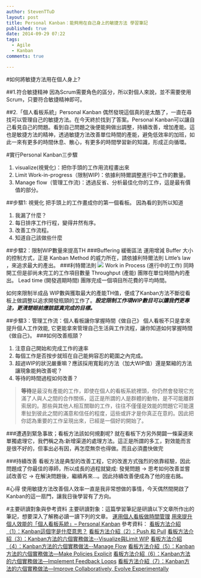 ```yaml
---
author: StevenTTuD
layout: post
title: Personal Kanban：能夠用在自己身上的敏捷方法 學習筆記
published: true
date: 2014-09-29 07:22
tags:
  - Agile
  - Kanban
comments: true

---
```

#如何將敏捷方法用在個人身上?

##1.符合敏捷精神
因為Scrum需要角色的區分，所以對個人來說，並不需要使用Scrum，只要符合敏捷精神即可。

##2.「個人看板系統」Personal Kanban
偶然發現這個真的是太酷了，一直在尋找可以管理自己的敏捷方法。在今天終於找到了答案。Personal Kanban可以讓自己看見自己的問題。看到自己問題之後便能夠做出調整，持續改善，增加產能。這也是敏捷方法的精神，透過敏捷方法改善單位時間的產能，避免低效率的加班，如此一來有更多的時間休息、散心，有更多的時間學習新的知識，形成正向循環。

#實行Personal Kanban三步驟
1. visualize(視覺化)：把你手頭的工作用流程畫出來
2. Limit Work-in-progress（限制WIP)：依據利特爾調整進行中工作的數量。
3. Manage flow（管理工作流)：透過反省、分析最佳化你的工作，這是最有價值的部分。


##步驟1: 視覺化
把手頭上的工作畫成你的第一個看板。
因為看的到所以知道
1. 我漏了什麼？
2. 每日排序工作行程，變得井然有序。
3. 改善工作流程。
4. 知道自己該做些什麼

##步驟2：限制WIP數量來提高TH
###Buffering 緩衝區法
運用增減 Buffer 大小的控制方式，正是 Kanban Method 的威力所在，請依據利特爾法則 Little’s law ，來追求最大的產出。
###利特爾法則
![](https://lh4.googleusercontent.com/mLD54mGAOKQa0D2FpHbn_fJSBFkifnyfYXF0Qrg8Zws=w1753-h655-no)
Work in Process (進行中的工作) 同時開工但是卻尚未完工的工作項目數量
Throughput (產能) 團隊在單位時間內的產出。
Lead time (開發週期時間) 團隊完成一個項目所花費的平均時間。

如何來限制半成品 WIP數與獲取最大的產能TH值，便成了Kanban方法不斷從看板上做調整以追求開發瓶頸的工作了。***設定限制工作項WIP數目可以讓我們更專注，更清楚眼前應該認真完成的目標。***

##步驟3：管理工作流：個人看板讓你掌握時間《做自己》
個人看板不只是拿來提升個人工作效能, 它更能拿來管理自己生活與工作流程，讓你知道如何掌握時間《做自己》。
###如何改善瓶頸？
1. 注意自己開始和完成工作的速率
2. 每個工作是否按步就班在自己能夠容忍的範圍之內完成。
3. 超過WIP的狀況嚴重嘛？應該採用寬鬆的方法（加大WIP值）還是緊縮的方法讓現象能夠改善呢？
4. 等待的時間過程如何改善？

> **等待**是最沒有產能的工作，即使在個人的看板系統裡頭，你仍然會發現它充滿了人與人之間的合作關係，這正是所謂的人是群體的動物，是不可能離群索居的。那些與其他人相互關聯的工作，往往不僅僅是效能的問題它可能還牽扯到彼此之間的滿意和信任的程度，這些或許才是你真正在意的。因此把你認為重要的工作呈現出來，已經是一個好的開始了。

###遭遇到緊急事故；看板方法該如何規劃呢?
就在看板下方另外開闢一條渠道來單獨處理它，我們稱之為:新增渠道的處理方法。這正是所謂的多工，對效能而言是很不好的，但事出必有因，再怎麼無奈也得做。而且必須盡快做完

###持續改善
看板方法是典型的改善工程，它的改進方式強烈的依靠經驗，因此問題成了你最佳的導師，所以成長的過程就變成: 發覺問題 -> 思考如何改善並嘗試改善它 -> 在解決問題後，繼續再來…。因此持續改善便成為了他的座右銘。

#心得
使用敏捷方法改善個人效率一直是我非常想做的事情，今天偶然間開啟了Kanban的這一扇門，讓我日後學習有了方向。

#主要研讀對象與參考資料
主要研讀對象：這篇學習筆記是研讀以下文章所作出的筆記，想要深入了解務必讀一讀下列的文章。
[運用個人看板做時間管理](http://ruddyblog.wordpress.com/2014/09/21/%E9%81%8B%E7%94%A8%E5%80%8B%E4%BA%BA%E7%9C%8B%E6%9D%BF%E5%81%9A%E6%99%82%E9%96%93%E7%AE%A1%E7%90%86/)
[用來提升個人效能的「個人看板系統」– Personal Kanban](http://ruddyblog.wordpress.com/2014/08/25/%E7%94%A8%E4%BE%86%E6%8F%90%E5%8D%87%E5%80%8B%E4%BA%BA%E6%95%88%E8%83%BD%E7%9A%84%E3%80%8C%E5%80%8B%E4%BA%BA%E7%9C%8B%E6%9D%BF%E7%B3%BB%E7%B5%B1%E3%80%8D-personal-kanban/)
參考資料：
[看板方法介紹（1）：Kanban這個字是什麼意思？](http://teddy-chen-tw.blogspot.tw/2014/08/kanban.html)
[看板方法介紹（2）：Push 和 Pull](http://teddy-chen-tw.blogspot.tw/2014/08/2push-pull.html)
[看板方法介紹（3）：Kanban方法的六個實務做法--Visualize與Limit WIP](http://teddy-chen-tw.blogspot.tw/2014/08/3kanban-visualizelimit-wip.html)
[看板方法介紹（4）：Kanban方法的六個實務做法--Manage Flow](http://teddy-chen-tw.blogspot.tw/2014/08/4kanban-manage-flow.html)
[看板方法介紹（5）：Kanban方法的六個實務做法—Make Policies Explicit](http://teddy-chen-tw.blogspot.tw/2014/08/5kanbanmake-policies-explicit.html)
[看板方法介紹（6）：Kanban方法的六個實務做法—Implement Feedback Loops](http://teddy-chen-tw.blogspot.tw/2014/08/6kanbanimplement-feedback-loops.html)
[看板方法介紹（7）：Kanban方法的六個實務做法—Improve Collaboratively, Evolve Experimentally](http://teddy-chen-tw.blogspot.tw/2014/08/7kanbanimprove-collaboratively-evolve.html)